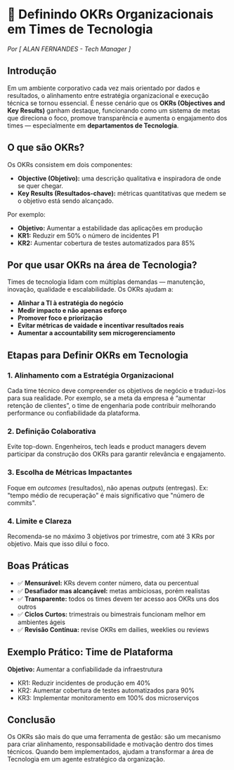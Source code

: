 # 🎯 Definindo OKRs Organizacionais em Times de Tecnologia

*Por [ ALAN FERNANDES - Tech Manager ]*

## Introdução

Em um ambiente corporativo cada vez mais orientado por dados e resultados, o alinhamento entre estratégia organizacional e execução técnica se tornou essencial. É nesse cenário que os **OKRs (Objectives and Key Results)** ganham destaque, funcionando como um sistema de metas que direciona o foco, promove transparência e aumenta o engajamento dos times — especialmente em **departamentos de Tecnologia**.

## O que são OKRs?

Os OKRs consistem em dois componentes:

* **Objective (Objetivo):** uma descrição qualitativa e inspiradora de onde se quer chegar.
* **Key Results (Resultados-chave):** métricas quantitativas que medem se o objetivo está sendo alcançado.

Por exemplo:

* **Objetivo:** Aumentar a estabilidade das aplicações em produção
* **KR1:** Reduzir em 50% o número de incidentes P1
* **KR2:** Aumentar cobertura de testes automatizados para 85%



## Por que usar OKRs na área de Tecnologia?

Times de tecnologia lidam com múltiplas demandas — manutenção, inovação, qualidade e escalabilidade. Os OKRs ajudam a:

* **Alinhar a TI à estratégia do negócio**
* **Medir impacto e não apenas esforço**
* **Promover foco e priorização**
* **Evitar métricas de vaidade e incentivar resultados reais**
* **Aumentar a accountability sem microgerenciamento**



## Etapas para Definir OKRs em Tecnologia

### 1. **Alinhamento com a Estratégia Organizacional**

Cada time técnico deve compreender os objetivos de negócio e traduzi-los para sua realidade. Por exemplo, se a meta da empresa é “aumentar retenção de clientes”, o time de engenharia pode contribuir melhorando performance ou confiabilidade da plataforma.

### 2. **Definição Colaborativa**

Evite top-down. Engenheiros, tech leads e product managers devem participar da construção dos OKRs para garantir relevância e engajamento.

### 3. **Escolha de Métricas Impactantes**

Foque em *outcomes* (resultados), não apenas *outputs* (entregas). Ex: "tempo médio de recuperação" é mais significativo que "número de commits".

### 4. **Limite e Clareza**

Recomenda-se no máximo 3 objetivos por trimestre, com até 3 KRs por objetivo. Mais que isso dilui o foco.



## Boas Práticas

* ✅ **Mensurável:** KRs devem conter número, data ou percentual
* ✅ **Desafiador mas alcançável:** metas ambiciosas, porém realistas
* ✅ **Transparente:** todos os times devem ter acesso aos OKRs uns dos outros
* ✅ **Ciclos Curtos:** trimestrais ou bimestrais funcionam melhor em ambientes ágeis
* ✅ **Revisão Contínua:** revise OKRs em dailies, weeklies ou reviews


## Exemplo Prático: Time de Plataforma

**Objetivo:** Aumentar a confiabilidade da infraestrutura

* KR1: Reduzir incidentes de produção em 40%
* KR2: Aumentar cobertura de testes automatizados para 90%
* KR3: Implementar monitoramento em 100% dos microserviços


## Conclusão

Os OKRs são mais do que uma ferramenta de gestão: são um mecanismo para criar alinhamento, responsabilidade e motivação dentro dos times técnicos. Quando bem implementados, ajudam a transformar a área de Tecnologia em um agente estratégico da organização.

